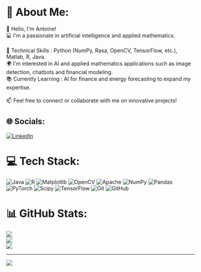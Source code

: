 # 💫 About Me:
👋 Hello, I'm Antoine!<br>💻 I'm a passionate in artificial intelligence and applied mathematics.<br><br>🔧 Technical Skills : Python (NumPy, Rasa, OpenCV, TensorFlow, etc.), Matlab, R, Java.<br>🌍 I'm interested in AI and applied mathematics applications such as image detection, chatbots and financial modeling.<br>📚 Currently Learning : AI for finance and energy forecasting to expand my expertise.<br><br>📫 Feel free to connect or collaborate with me on innovative projects!


## 🌐 Socials:
[![LinkedIn](https://img.shields.io/badge/LinkedIn-%230077B5.svg?logo=linkedin&logoColor=white)](https://linkedin.com/in/https://www.linkedin.com/in/antoine-barbet-poulard/) 

# 💻 Tech Stack:
![Java](https://img.shields.io/badge/java-%23ED8B00.svg?style=for-the-badge&logo=openjdk&logoColor=white) ![R](https://img.shields.io/badge/r-%23276DC3.svg?style=for-the-badge&logo=r&logoColor=white) ![Matplotlib](https://img.shields.io/badge/Matplotlib-%23ffffff.svg?style=for-the-badge&logo=Matplotlib&logoColor=black) ![OpenCV](https://img.shields.io/badge/opencv-%23white.svg?style=for-the-badge&logo=opencv&logoColor=white) ![Apache](https://img.shields.io/badge/apache-%23D42029.svg?style=for-the-badge&logo=apache&logoColor=white) ![NumPy](https://img.shields.io/badge/numpy-%23013243.svg?style=for-the-badge&logo=numpy&logoColor=white) ![Pandas](https://img.shields.io/badge/pandas-%23150458.svg?style=for-the-badge&logo=pandas&logoColor=white) ![PyTorch](https://img.shields.io/badge/PyTorch-%23EE4C2C.svg?style=for-the-badge&logo=PyTorch&logoColor=white) ![Scipy](https://img.shields.io/badge/SciPy-%230C55A5.svg?style=for-the-badge&logo=scipy&logoColor=%white) ![TensorFlow](https://img.shields.io/badge/TensorFlow-%23FF6F00.svg?style=for-the-badge&logo=TensorFlow&logoColor=white) ![Git](https://img.shields.io/badge/git-%23F05033.svg?style=for-the-badge&logo=git&logoColor=white) ![GitHub](https://img.shields.io/badge/github-%23121011.svg?style=for-the-badge&logo=github&logoColor=white)
# 📊 GitHub Stats:
![](https://github-readme-stats.vercel.app/api?username=antoineb1&theme=dark&hide_border=false&include_all_commits=false&count_private=false)<br/>
![](https://github-readme-streak-stats.herokuapp.com/?user=antoineb1&theme=dark&hide_border=false)<br/>
![](https://github-readme-stats.vercel.app/api/top-langs/?username=antoineb1&theme=dark&hide_border=false&include_all_commits=false&count_private=false&layout=compact)

---
[![](https://visitcount.itsvg.in/api?id=antoineb1&icon=0&color=0)](https://visitcount.itsvg.in)

<!-- Proudly created with GPRM ( https://gprm.itsvg.in ) -->
